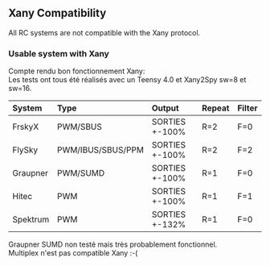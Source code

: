 ## Xany Compatibility
All RC systems are not compatible with the Xany protocol.  

### Usable system with Xany

Compte rendu bon fonctionnement Xany:  
Les tests ont tous été réalisés avec un Teensy 4.0 et Xany2Spy sw=8 et sw=16.  

System|Type|Output|Repeat|Filter|
|:---|:---|:---|:---|:---|
|FrskyX|PWM/SBUS|SORTIES +-100%|R=2|F=0|
|FlySky|PWM/IBUS/SBUS/PPM|SORTIES +-100%|R=2|F=2|
|Graupner|PWM/SUMD|SORTIES +-100%|R=1|F=0| 
|Hitec|PWM |SORTIES +-100%|R=1|F=1|
|Spektrum|PWM|SORTIES +-132%|R=1|F=0|

Graupner SUMD non testé mais très probablement fonctionnel.  
Multiplex n'est pas compatible Xany :-(  
